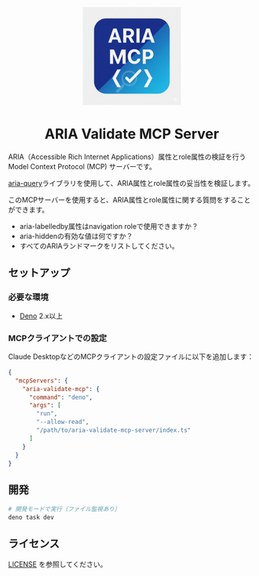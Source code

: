 <p align="center">
  <img src="./logo.png" alt="ARIA Validate MCP Server ロゴ" width="200" height="200">
</p>

<h1 align="center">ARIA Validate MCP Server</h1>

ARIA（Accessible Rich Internet Applications）属性とrole属性の検証を行うModel
Context Protocol (MCP) サーバーです。

[aria-query](https://github.com/A11yance/aria-query)ライブラリを使用して、ARIA属性とrole属性の妥当性を検証します。

このMCPサーバーを使用すると、ARIA属性とrole属性に関する質問をすることができます。

- aria-labelledby属性はnavigation roleで使用できますか？
- aria-hiddenの有効な値は何ですか？
- すべてのARIAランドマークをリストしてください。

## セットアップ

### 必要な環境

- [Deno](https://deno.land/) 2.x以上

### MCPクライアントでの設定

Claude DesktopなどのMCPクライアントの設定ファイルに以下を追加します：

```json
{
  "mcpServers": {
    "aria-validate-mcp": {
      "command": "deno",
      "args": [
        "run",
        "--allow-read",
        "/path/to/aria-validate-mcp-server/index.ts"
      ]
    }
  }
}
```

## 開発

```bash
# 開発モードで実行（ファイル監視あり）
deno task dev
```

## ライセンス

[LICENSE](./LICENSE) を参照してください。
